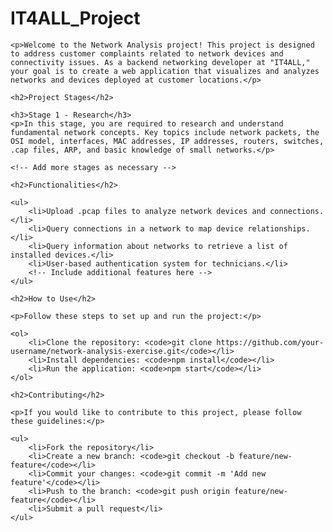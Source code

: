 # IT4ALL_Project

    <p>Welcome to the Network Analysis project! This project is designed to address customer complaints related to network devices and connectivity issues. As a backend networking developer at "IT4ALL," your goal is to create a web application that visualizes and analyzes networks and devices deployed at customer locations.</p>

    <h2>Project Stages</h2>

    <h3>Stage 1 - Research</h3>
    <p>In this stage, you are required to research and understand fundamental network concepts. Key topics include network packets, the OSI model, interfaces, MAC addresses, IP addresses, routers, switches, .cap files, ARP, and basic knowledge of small networks.</p>

    <!-- Add more stages as necessary -->

    <h2>Functionalities</h2>

    <ul>
        <li>Upload .pcap files to analyze network devices and connections.</li>
        <li>Query connections in a network to map device relationships.</li>
        <li>Query information about networks to retrieve a list of installed devices.</li>
        <li>User-based authentication system for technicians.</li>
        <!-- Include additional features here -->
    </ul>

    <h2>How to Use</h2>

    <p>Follow these steps to set up and run the project:</p>

    <ol>
        <li>Clone the repository: <code>git clone https://github.com/your-username/network-analysis-exercise.git</code></li>
        <li>Install dependencies: <code>npm install</code></li>
        <li>Run the application: <code>npm start</code></li>
    </ol>

    <h2>Contributing</h2>

    <p>If you would like to contribute to this project, please follow these guidelines:</p>

    <ul>
        <li>Fork the repository</li>
        <li>Create a new branch: <code>git checkout -b feature/new-feature</code></li>
        <li>Commit your changes: <code>git commit -m 'Add new feature'</code></li>
        <li>Push to the branch: <code>git push origin feature/new-feature</code></li>
        <li>Submit a pull request</li>
    </ul>

